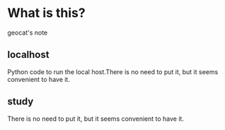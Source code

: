# What is this?
geocat's note
## localhost
Python code to run the local host.There is no need to put it, but it seems convenient to have it.
## study
There is no need to put it, but it seems convenient to have it.
